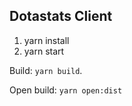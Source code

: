## Dotastats Client

1. yarn install
2. yarn start

Build: `yarn build`.

Open build: `yarn open:dist`
